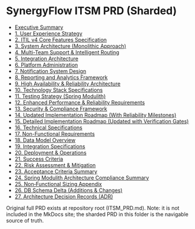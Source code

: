 # SynergyFlow ITSM PRD (Sharded)

- [Executive Summary](00-executive-summary.md)
- [1. User Experience Strategy](01-user-experience-strategy.md)
- [2. ITIL v4 Core Features Specification](02-itil-v4-core-features-specification.md)
- [3. System Architecture (Monolithic Approach)](03-system-architecture-monolithic-approach.md)
- [4. Multi-Team Support & Intelligent Routing](04-multi-team-support-intelligent-routing.md)
- [5. Integration Architecture](05-integration-architecture.md)
- [6. Platform Administration](06-platform-administration.md)
- [7. Notification System Design](07-notification-system-design.md)
- [8. Reporting and Analytics Framework](08-reporting-and-analytics-framework.md)
- [9. High Availability & Reliability Architecture](09-high-availability-reliability-architecture.md)
- [10. Technology Stack Specifications](10-technology-stack-specifications.md)
- [11. Testing Strategy (Spring Modulith)](11-testing-strategy-spring-modulith.md)
- [12. Enhanced Performance & Reliability Requirements](12-enhanced-performance-reliability-requirements.md)
- [13. Security & Compliance Framework](13-security-compliance-framework.md)
- [14. Updated Implementation Roadmap (With Reliability Milestones)](14-updated-implementation-roadmap-with-reliability-milestones.md)
- [15. Detailed Implementation Roadmap (Updated with Verification Gates)](15-detailed-implementation-roadmap-updated-with-verification-gates.md)
- [16. Technical Specifications](16-technical-specifications.md)
- [17. Non-Functional Requirements](17-non-functional-requirements.md)
- [18. Data Model Overview](18-data-model-overview.md)
- [19. Integration Specifications](19-integration-specifications.md)
- [20. Deployment & Operations](20-deployment-operations.md)
- [21. Success Criteria](21-success-criteria.md)
- [22. Risk Assessment & Mitigation](22-risk-assessment-mitigation.md)
- [23. Acceptance Criteria Summary](23-acceptance-criteria-summary.md)
- [24. Spring Modulith Architecture Compliance Summary](24-spring-modulith-architecture-compliance-summary.md)
- [25. Non‑Functional Sizing Appendix](25-non-functional-sizing-appendix.md)
- [26. DB Schema Delta (Additions & Changes)](26-db-schema-delta-additions-changes.md)
- [27. Architecture Decision Records (ADR)](27-architecture-decision-records-adr.md)

Original full PRD exists at repository root (ITSM_PRD.md).
Note: it is not included in the MkDocs site;
the sharded PRD in this folder is the navigable source of truth.
